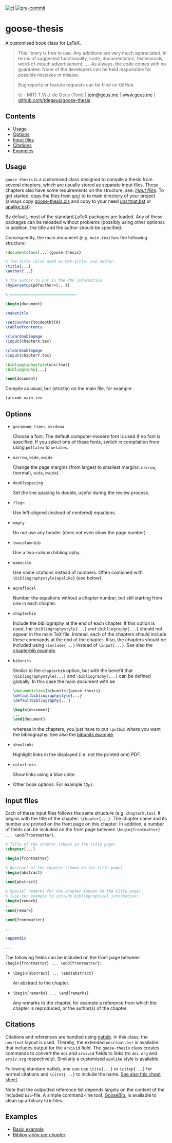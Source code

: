 [![ci](https://github.com/tdegeus/goose-thesis/workflows/CI/badge.svg)](https://github.com/tdegeus/goose-thesis/actions)
[![pre-commit](https://github.com/tdegeus/goose-thesis/workflows/pre-commit/badge.svg)](https://github.com/tdegeus/goose-thesis/actions)

# goose-thesis

A customised book class for LaTeX.

>   This library is free to use.
>   Any additions are very much appreciated, in terms of suggested functionality, code,
>   documentation, testimonials, word-of-mouth advertisement, ....
>   As always, the code comes with no guarantee.
>   None of the developers can be held responsible for possible mistakes or misuse.
>
>   Bug reports or feature requests can be filed on GitHub.
>
>   (c - MIT) T.W.J. de Geus (Tom) | tom@geus.me | www.geus.me |
>   [github.com/tdegeus/goose-thesis](http://github.com/tdegeus/goose-thesis)

## Contents

<!-- MarkdownTOC -->

- [Usage](#usage)
- [Options](#options)
- [Input files](#input-files)
- [Citations](#citations)
- [Examples](#examples)

<!-- /MarkdownTOC -->

## Usage

`goose-thesis` is a customised class designed to compile a thesis from several chapters,
which are usually stored as separate input files.
These chapters also have some requirements on the structure, see: *[Input files](#input-files)*.
To get started, copy the files from [src/](src/) to to main directory of your project
(always copy [goose-thesis.cls](src/goose-thesis.cls) and
copy to your need [unsrtnat.bst](src/unsrtnat.bst) or [apalike.bst](src/apalike.bst)).

By default, most of the standard LaTeX packages are loaded.
Any of these packages can be reloaded without problems (possibly using other options).
In addition, the title and the author should be specified.

Consequently, the main document (e.g. `main.tex`) has the following structure:

```latex
\documentclass[...]{goose-thesis}

% The title (also used as PDF-title) and author.
\title{...}
\author{...}

% The author to put in the PDF information.
\hypersetup{pdfauthor={...}}

% =============================

\begin{document}

\maketitle

\setcounter{tocdepth}{0}
\tableofcontents

\cleardoublepage
\input{chapterX.tex}

\cleardoublepage
\input{chapterY.tex}

\bibliographystyle{unsrtnat}
\bibliography{...}

\end{document}
```

Compile as usual, but (strictly) on the main file, for example:
```bash
latexmk main.tex
```

## Options

*   `garamond`, `times`, `verdana`

    Choose a font.
    The default computer-modern font is used if no font is specified.
    If you select one of these fonts, switch in compilation from using `pdflatex` to `xelatex`.

*   `narrow`, `wide`, `wwide`

    Change the page margins (from largest to smallest margins: `narrow`, (normal), `wide`, `wwide`).

*   `doublespacing`

    Set the line spacing to double, useful during the review process.

*   `fleqn`

    Use left-aligned (instead of centered) equations.

*   `empty`

    Do not use any header (does not even show the page number).

*   `twocolumnbib`

    Use a two-column bibliography.

*   `namecite`

    Use name citations instead of numbers.
    Often combined with `\bibliographystyle{apalike}` (see below).

*   `eqreflocal`

    Number the equations without a chapter number, but still starting from one in each chapter.

*   `chapterbib`

    Include the bibliography at the end of each chapter.
    If this option is used, the `\bibliographystyle{...}` and `\bibliography{...}` should
    not appear in the main TeX file.
    Instead, each of the chapters should include these commands at the end of the chapter.
    Also, the chapters should be included using `\include{...}` instead of `\input{...}`.
    See also the [chapterbib example](examples/chapterbib/).

*   `bibunits`

    Similar to the `chapterbib` option, but with the benefit that
    `\bibliographystyle{...}` and `\bibliography{...}` can be defined globally.
    In this case the main document with be
    ```latex
    \documentclass[bibunits]{goose-thesis}
    \defaultbibliographystyle{...}
    \defaultbibliography{...}

    \begin{document}
    ...
    \end{document}
    ```
    whereas in the chapters, you just have to put `\putbib` where you want the bibliography.
    See also the [bibunits example](examples/bibunits/).

*   `showlinks`

    Highlight links in the displayed (i.e. not the printed one) PDF.

*   `colorlinks`

    Show links using a blue color.

*   Other book options. For example `12pt`.

## Input files

Each of these input files follows the same structure (e.g. `chapterX.tex`).
It begins with the title of the chapter: `\chapter{...}`.
The chapter name and its number are printed on the front page on this chapter.
In addition, a number of fields can be included on the front page between
`\begin{frontmatter} ... \end{frontmatter}`.

```latex
% Title of the chapter (shown on the title page)
\chapter{...}

\begin{frontmatter}

% Abstract of the chapter (shown on the title page)
\begin{abstract}
...
\end{abstract}

% Special remarks for the chapter (shown on the title page)
% (use for example to include bibliographical information)
\begin{remark}
...
\end{remark}

\end{frontmatter}

...

\appendix

...
```

The following fields can be included on the front page between
`\begin{frontmatter} ... \end{frontmatter}`:

*   `\begin{abstract} ... \end{abstract}`

    An abstract to the chapter.

*   `\begin{remarks} ... \end{remarks}`

    Any remarks to the chapter, for example a reference from which the chapter is reproduced,
    or the author(s) of the chapter.

## Citations

Citations and references are handled using [natbib](http://ctan.org/pkg/natbib).
In this class, the `unsrtnat` layout is used.
Thereby, the extended `unsrtnat.bst` is available that includes output for the `arxivid` field.
The `goose-thesis` class creates commands to convert the `doi` and `arxivid` fields to links
(to `doi.org` and `arxiv.org` respectively).
Similarly a customised `apalike` style is available.

Following standard natbib, one can use `\cite{...}` or `\citep{...}` for normal citations
and `\citet{...}` to include the name.
[See also this cheat sheet](http://merkel.texture.rocks/Latex/natbib.php).

Note that the outputted reference list depends largely on the content of the included `bib`-file.
A simple command-line tool, [GooseBib](https://github.com/tdegeus/GooseBib),
is available to clean up arbitrary `bib`-files.

## Examples

* [Basic example](examples/basic/example.tex)
* [Bibliography per chapter](examples/sectionbib/example.tex)
